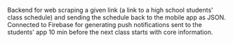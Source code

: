 Backend for web scraping a given link (a link to a high school students' class schedule) and sending the schedule back to the mobile app as JSON. Connected to Firebase for generating push notifications sent to the students' app 10 min before the next class starts with core information.
